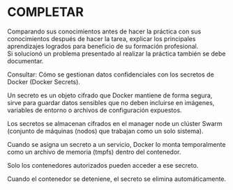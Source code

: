 # COMPLETAR  
Comparando sus conocimientos antes de hacer la práctica con sus conocimientos después de hacer la tarea, explicar los principales aprendizajes logrados para beneficio de su formación profesional.  
Si solucionó un problema presentado al realizar la práctica también se debe documentar.

Consultar: Cómo se gestionan datos confidenciales con los secretos de Docker (Docker Secrets).

Un secreto es un objeto cifrado que Docker mantiene de forma segura, sirve para guardar datos sensibles que no deben incluirse en imágenes, variables de entorno o archivos de configuración expuestos.

Los secretos se almacenan cifrados en el manager node un clúster Swarm (conjunto de máquinas (nodos) que trabajan como un solo sistema).

Cuando se asigna un secreto a un servicio, Docker lo monta temporalmente como un archivo de memoria (tmpfs) dentro del contenedor.

Solo los contenedores autorizados pueden acceder a ese secreto.

Cuando el contenedor se deteniene, el secreto se elimina automáticamente.


